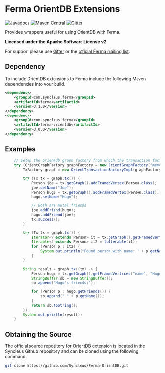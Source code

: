 # Ferma OrientDB Extensions
[![Javadocs](http://www.javadoc.io/badge/com.syncleus.ferma/ferma-orientdb.svg)](http://www.javadoc.io/doc/com.syncleus.ferma/ferma-orientdb)
[![Maven Central](https://maven-badges.herokuapp.com/maven-central/com.syncleus.ferma/ferma-orientdb/badge.png?style=flat)](https://maven-badges.herokuapp.com/maven-central/com.syncleus.ferma/ferma-orientdb/)
[![Gitter](https://badges.gitter.im/Syncleus/Ferma.svg)](https://gitter.im/Syncleus/Ferma?utm_source=badge&utm_medium=badge&utm_campaign=pr-badge)

Provides wrappers useful for using OrientDB with Ferma.

**Licensed under the Apache Software License v2**

For support please use [Gitter](https://gitter.im/Syncleus/Ferma?utm_source=badge&utm_medium=badge&utm_campaign=pr-badge)
or the [official Ferma mailing list](https://groups.google.com/a/syncleus.com/forum/#!forum/ferma-list).

## Dependency

To include OrientDB extensions to Ferma include the following Maven dependencies into your build.

```xml
<dependency>
    <groupId>com.syncleus.ferma</groupId>
    <artifactId>ferma</artifactId>
    <version>3.1.0</version>
</dependency>
<dependency>
    <groupId>com.syncleus.ferma</groupId>
    <artifactId>ferma-orientdb</artifactId>
    <version>3.0.0</version>
</dependency>
```

## Examples

```java
    // Setup the orientdb graph factory from which the transaction factory will create transactions
    try (OrientGraphFactory graphFactory = new OrientGraphFactory("memory:tinkerpop")) {
        TxFactory graph = new OrientTransactionFactoryImpl(graphFactory, false, "com.syncleus.ferma.ext.orientdb.model");

        try (Tx tx = graph.tx()) {
            Person joe = tx.getGraph().addFramedVertex(Person.class);
            joe.setName("Joe");
            Person hugo = tx.getGraph().addFramedVertex(Person.class);
            hugo.setName("Hugo");

            // Both are mutal friends
            joe.addFriend(hugo);
            hugo.addFriend(joe);
            tx.success();
        }

        try (Tx tx = graph.tx()) {
            Iterator<? extends Person> it = tx.getGraph().getFramedVerticesExplicit(Person.class);
            Iterable<? extends Person> it2 = toIterable(it);
            for (Person p : it2) {
                System.out.println("Found person with name: " + p.getName());
            }
        }

        String result = graph.tx((tx) -> {
            Person hugo = tx.getGraph().getFramedVertices("name", "Hugo", Person.class).next();
            StringBuffer sb = new StringBuffer();
            sb.append("Hugo's friends:");

            for (Person p : hugo.getFriends()) {
                sb.append(" " + p.getName());
            }
            return sb.toString();
        });
        System.out.println(result);
    }
```

## Obtaining the Source

The official source repository for OrientDB extension is located in the Syncleus Github repository and can be cloned using the
following command.

```bash
git clone https://github.com/Syncleus/Ferma-OrientDB.git
```

